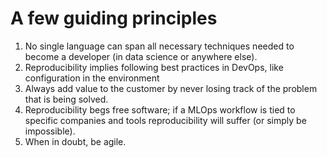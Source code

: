 # A few guiding principles

1. No single language can span all necessary techniques needed to
   become a developer (in data science or anywhere else).
2. Reproducibility implies following best practices in DevOps, like
   configuration in the environment
3. Always add value to the customer by never losing track of the
   problem that is being solved.
4. Reproducibility begs free software; if a MLOps workflow is tied to specific
   companies and tools reproducibility will suffer (or simply be impossible).
5. When in doubt, be agile.
